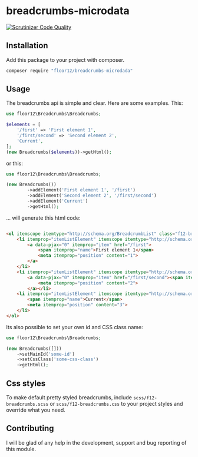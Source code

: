 # breadcrumbs-microdata

[![Scrutinizer Code Quality](https://scrutinizer-ci.com/g/floor12/breadcrumbs-microdata/badges/quality-score.png?b=master)](https://scrutinizer-ci.com/g/floor12/breadcrumbs-microdata/?branch=master)

## Installation

Add this package to your project with composer.

```bash
composer require "floor12/breadcrumbs-microdada"
```

## Usage

The breadcrumbs api is simple and clear. Here are some examples. This:

```php
use floor12\Breadcrumbs\Breadcrumbs;

$elements = [
    '/first' => 'First element 1',
    '/first/second' => 'Second element 2',
    'Current',
]; 
(new Breadcrumbs($elements))->getHtml();

```

or this:

```php
use floor12\Breadcrumbs\Breadcrumbs;

(new Breadcrumbs())
        ->addElement('First element 1', '/first')
        ->addElement('Second element 2', '/first/second')
        ->addElement('Current')
        ->getHtml();

```

... will generate this html code:

```html

<ol itemscope itemtype="http://schema.org/BreadcrumbList" class="f12-breadcrumbs" id="f12-breadcrumbs">
    <li itemprop="itemListElement" itemscope itemtype="http://schema.org/ListItem">
        <a data-pjax="0" itemprop="item" href="/first">
            <span itemprop="name">First element 1</span>
            <meta itemprop="position" content="1">
        </a>
    </li>
    <li itemprop="itemListElement" itemscope itemtype="http://schema.org/ListItem">
        <a data-pjax="0" itemprop="item" href="/first/second"><span itemprop="name">Second element 2</span>
            <meta itemprop="position" content="2">
        </a></li>
    <li itemprop="itemListElement" itemscope itemtype="http://schema.org/ListItem">
        <span itemprop="name">Current</span>
        <meta itemprop="position" content="3">
    </li>
</ol>

```

Its also possible to set your own id and CSS class name:

```php
use floor12\Breadcrumbs\Breadcrumbs;

(new Breadcrumbs([]))
    ->setMainId('some-id')
    ->setCssClass('some-css-class')
    ->getHtml();

```

## Css styles

To make default pretty styled breadcrumbs, include `scss/f12-breadcrumbs.scss` or `scss/f12-breadcrumbs.css` 
to your project styles and override what you need. 


## Contributing

I will be glad of any help in the development, support and bug reporting of this module.
